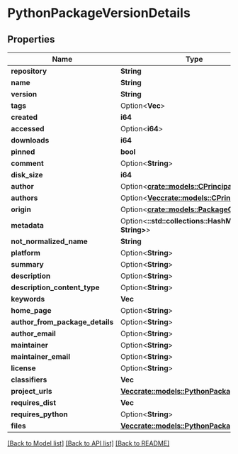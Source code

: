 # PythonPackageVersionDetails

## Properties

Name | Type | Description | Notes
------------ | ------------- | ------------- | -------------
**repository** | **String** |  | 
**name** | **String** |  | 
**version** | **String** |  | 
**tags** | Option<**Vec<String>**> |  | [optional]
**created** | **i64** |  | 
**accessed** | Option<**i64**> |  | [optional]
**downloads** | **i64** |  | 
**pinned** | **bool** |  | 
**comment** | Option<**String**> |  | [optional]
**disk_size** | **i64** |  | 
**author** | Option<[**crate::models::CPrincipal**](CPrincipal.md)> |  | [optional]
**authors** | Option<[**Vec<crate::models::CPrincipal>**](CPrincipal.md)> |  | [optional]
**origin** | Option<[**crate::models::PackageOrigin**](PackageOrigin.md)> |  | [optional]
**metadata** | Option<**::std::collections::HashMap<String, String>**> |  | [optional]
**not_normalized_name** | **String** |  | 
**platform** | Option<**String**> |  | [optional]
**summary** | Option<**String**> |  | [optional]
**description** | Option<**String**> |  | [optional]
**description_content_type** | Option<**String**> |  | [optional]
**keywords** | **Vec<String>** |  | 
**home_page** | Option<**String**> |  | [optional]
**author_from_package_details** | Option<**String**> |  | [optional]
**author_email** | Option<**String**> |  | [optional]
**maintainer** | Option<**String**> |  | [optional]
**maintainer_email** | Option<**String**> |  | [optional]
**license** | Option<**String**> |  | [optional]
**classifiers** | **Vec<String>** |  | 
**project_urls** | [**Vec<crate::models::PythonPackageUrl>**](PythonPackageUrl.md) |  | 
**requires_dist** | **Vec<String>** |  | 
**requires_python** | Option<**String**> |  | [optional]
**files** | [**Vec<crate::models::PythonPackageFile>**](PythonPackageFile.md) |  | 

[[Back to Model list]](../README.md#documentation-for-models) [[Back to API list]](../README.md#documentation-for-api-endpoints) [[Back to README]](../README.md)



